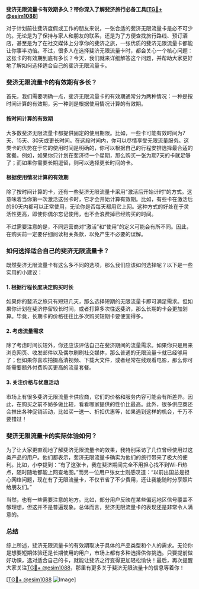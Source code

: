**斐济无限流量卡有效期多久？带你深入了解斐济旅行必备工具[[TG💪+ @esim1088](https://t.me/s/esim1088)]**

对于计划前往斐济度假或工作的朋友来说，一张合适的斐济无限流量卡是必不可少的。无论是为了保持与家人和朋友的联系，还是为了方便查找旅行路线、预订酒店，甚至是为了在社交媒体上分享你的斐济之旅，一张优质的斐济无限流量卡都能让你事半功倍。不过，很多人在选择斐济无限流量卡时，都会关心一个核心问题：这张卡的有效期到底有多长？今天，我们就来详细解答这个问题，并帮助大家更好地了解如何选择适合自己的斐济无限流量卡。

### 斐济无限流量卡的有效期有多长？

首先，我们需要明确一点，斐济无限流量卡的有效期通常分为两种情况：一种是按时间计算的有效期，另一种则是根据使用情况计算的有效期。

#### 按时间计算的有效期

大多数斐济无限流量卡都提供固定的使用期限。比如，一些卡可能有效时间为7天、15天、30天或更长时间。在这段时间内，你可以尽情享受无限流量服务。这类卡的优势在于它的使用时间是明确的，你可以根据自己的行程安排选择最合适的套餐。例如，如果你只计划在斐济待一个星期，那么购买一张为期7天的卡就足够了；而如果你需要长期逗留，则可以选择更长时间的卡。

#### 根据使用情况计算的有效期

除了按时间计算的卡，还有一些斐济无限流量卡采用“激活后开始计时”的方式。这意味着当你第一次激活这张卡时，它才会开始计算有效期。比如，有些卡在激活后的90天内都可以正常使用，无论你是否每天都用它上网。这种方式的好处在于灵活性更高，即使你偶尔忘记使用，也不会浪费掉已经购买的时间。

不过需要注意的是，不同运营商对“激活”和“使用”的定义可能会有所不同。因此，在购买前一定要仔细阅读相关条款，以免产生不必要的误解。

### 如何选择适合自己的斐济无限流量卡？

既然斐济无限流量卡有这么多不同的选项，那么我们应该如何选择呢？以下是一些实用的小建议：

#### 1. 根据行程长度决定购买时长

如果你的斐济之旅只有短短几天，那么选择短期的无限流量卡即可满足需求。但如果你计划在斐济停留较长时间，或者打算多次往返斐济，那么长期的卡会更加划算。毕竟，长期卡的价格往往比多次购买短期卡要便宜得多。

#### 2. 考虑流量需求

除了考虑时间长短外，你还应该评估自己在斐济期间的流量需求。如果你只是用来浏览网页、收发邮件以及偶尔刷刷社交媒体，那么普通的无限流量卡就已经够用了；但如果你喜欢拍摄高清视频、下载大文件，或者经常在线观看电影，那么你可能需要额外付费购买更高的流量套餐。

#### 3. 关注价格与优惠活动

市场上有很多斐济无限流量卡供应商，它们的价格和服务内容可能会有所差异。因此，在购买之前不妨多做比较，看看哪家提供的性价比最高。此外，很多供应商还会推出各种促销活动，比如买一送一、折扣优惠等，如果遇到这样的机会，千万不要错过！

### 斐济无限流量卡的实际体验如何？

为了让大家更直观地了解斐济无限流量卡的效果，我特别采访了几位曾经使用过这类产品的用户。他们都表示，斐济无限流量卡确实为他们的旅行带来了极大的便利。比如，小李提到：“有了这张卡，我在斐济期间完全不用担心找不到Wi-Fi热点，随时随地都能上网查地图。”而另一位用户张女士则感叹道：“以前出国总是担心网络问题，现在有了无限流量卡，不仅节省了不少费用，还让我能随时分享照片给朋友们。”

当然，也有一些需要注意的地方。比如，部分用户反映在某些偏远地区信号覆盖不够理想，但这并不是普遍现象。总体而言，斐济无限流量卡的表现还是非常令人满意的。

### 总结

综上所述，斐济无限流量卡的有效期取决于具体的产品类型和个人的需求。无论你是想要短期体验还是长期使用的用户，市场上都有多种选择供你挑选。只要提前做好功课，选对适合自己的卡，就能让斐济之行变得更加轻松愉快！最后，再次提醒大家关注[TG💪+ @esim1088](https://t.me/s/esim1088)，那里有更多关于斐济无限流量卡的信息等着你！

[[TG💪+ @esim1088](https://t.me/s/esim1088) ![Image](https://i.postimg.cc/4NQfJmqS/Snipaste-2025-05-13-00-14-12.png)]